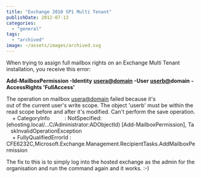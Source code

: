 ```yaml
---
title: "Exchange 2010 SP1 Multi Tenant"
publishDate: 2012-07-13
categories: 
  - "general"
tags:
  - "archived"
image: ~/assets/images/archived.svg
---
```


When trying to assign full mailbox rights on an Exchange Multi Tenant installation, you receive this error:

**Add-MailboxPermission -Identity** [**usera@domain**](mailto:usera@domain) **-User** [**userb**](mailto:userb@domain)[**@**](mailto:userb@y)**domain** **-AccessRights 'FullAccess'**

The operation on mailbox [usera@domain](mailto:usera@domain) failed because it's  
out of the current user's write scope. The object 'userb' must be within the read scope before and after it's modified. Can't perform the save operation.  
    + CategoryInfo          : NotSpecified: (ehosting.local/...C/Administrator:ADObjectId) \[Add-MailboxPermission\], Ta  
   skInvalidOperationException  
    + FullyQualifiedErrorId : CFE6232C,Microsoft.Exchange.Management.RecipientTasks.AddMailboxPermission

The fix to this is to simply log into the hosted exchange as the admin for the organisation and run the command again and it works. :-)
